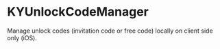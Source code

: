 KYUnlockCodeManager
===================

Manage unlock codes (invitation code or free code) locally on client side only (iOS).